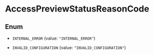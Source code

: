 

# AccessPreviewStatusReasonCode

## Enum


* `INTERNAL_ERROR` (value: `"INTERNAL_ERROR"`)

* `INVALID_CONFIGURATION` (value: `"INVALID_CONFIGURATION"`)



